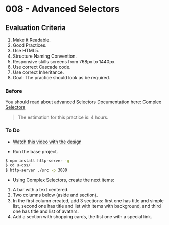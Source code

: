 # 008 - Advanced Selectors

## Evaluation Criteria

1. Make it Readable.
2. Good Practices.
3. Use HTML5.
4. Structure Naming Convention.
5. Responsive skills screens from 768px to 1440px.
6. Use correct Cascade code.
7. Use correct Inheritance.
8. Goal: The practice should look as be required.

### Before 
You should read about advanced Selectors Documentation here:
[Complex Selectors][1]

> The estimation for this practice is: 4 hours.

### To Do

- [Watch this video with the design][2]

- Run the base project.

```sh
$ npm install http-server -g
$ cd u-css/
$ http-server ./src -p 3000
```

- Using Complex Selectors, create the next items:

1. A bar with a text centered.
2. Two columns below (aside and section).
3. In the first column created, add 3 sections: first one has title and simple list, second one has title and list with items with background, and third one has title and list of avatars.  
4. Add a section with shopping cards, the fist one with a special link.
 

[1]: http://learn.shayhowe.com/advanced-html-css/complex-selectors/
[2]: https://drive.google.com/a/talosdigital.com/file/d/1t1Szx_5jfjNxxVQGiNa7ZxBPphqykRWq/view?usp=sharing

